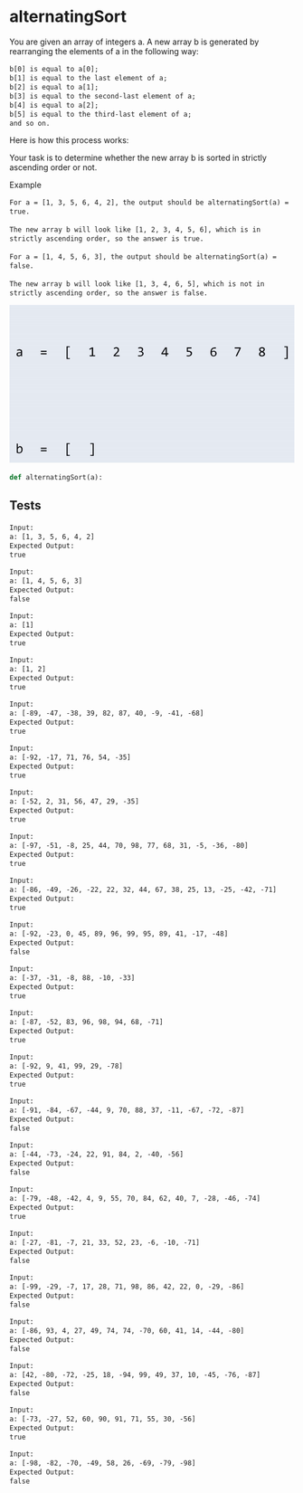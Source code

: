 # alternatingSort

You are given an array of integers a. A new array b is generated by rearranging the elements of a in the following way:
```
b[0] is equal to a[0];
b[1] is equal to the last element of a;
b[2] is equal to a[1];
b[3] is equal to the second-last element of a;
b[4] is equal to a[2];
b[5] is equal to the third-last element of a;
and so on.
```
Here is how this process works:

Your task is to determine whether the new array b is sorted in strictly ascending order or not.

Example
```
For a = [1, 3, 5, 6, 4, 2], the output should be alternatingSort(a) = true.

The new array b will look like [1, 2, 3, 4, 5, 6], which is in strictly ascending order, so the answer is true.

For a = [1, 4, 5, 6, 3], the output should be alternatingSort(a) = false.

The new array b will look like [1, 3, 4, 6, 5], which is not in strictly ascending order, so the answer is false.
```

![pic1](https://github.com/vishalicious213/one-off-resources/blob/master/img/alternatingSort.gif)

```python
def alternatingSort(a):
```

## Tests
```
Input:
a: [1, 3, 5, 6, 4, 2]
Expected Output:
true
```
```
Input:
a: [1, 4, 5, 6, 3]
Expected Output:
false
```
```
Input:
a: [1]
Expected Output:
true
```
```
Input:
a: [1, 2]
Expected Output:
true
```
```
Input:
a: [-89, -47, -38, 39, 82, 87, 40, -9, -41, -68]
Expected Output:
true
```
```
Input:
a: [-92, -17, 71, 76, 54, -35]
Expected Output:
true
```
```
Input:
a: [-52, 2, 31, 56, 47, 29, -35]
Expected Output:
true
```
```
Input:
a: [-97, -51, -8, 25, 44, 70, 98, 77, 68, 31, -5, -36, -80]
Expected Output:
true
```
```
Input:
a: [-86, -49, -26, -22, 22, 32, 44, 67, 38, 25, 13, -25, -42, -71]
Expected Output:
true
```
```
Input:
a: [-92, -23, 0, 45, 89, 96, 99, 95, 89, 41, -17, -48]
Expected Output:
false
```
```
Input:
a: [-37, -31, -8, 88, -10, -33]
Expected Output:
true
```
```
Input:
a: [-87, -52, 83, 96, 98, 94, 68, -71]
Expected Output:
true
```
```
Input:
a: [-92, 9, 41, 99, 29, -78]
Expected Output:
true
```
```
Input:
a: [-91, -84, -67, -44, 9, 70, 88, 37, -11, -67, -72, -87]
Expected Output:
false
```
```
Input:
a: [-44, -73, -24, 22, 91, 84, 2, -40, -56]
Expected Output:
false
```
```
Input:
a: [-79, -48, -42, 4, 9, 55, 70, 84, 62, 40, 7, -28, -46, -74]
Expected Output:
true
```
```
Input:
a: [-27, -81, -7, 21, 33, 52, 23, -6, -10, -71]
Expected Output:
false
```
```
Input:
a: [-99, -29, -7, 17, 28, 71, 98, 86, 42, 22, 0, -29, -86]
Expected Output:
false
```
```
Input:
a: [-86, 93, 4, 27, 49, 74, 74, -70, 60, 41, 14, -44, -80]
Expected Output:
false
```
```
Input:
a: [42, -80, -72, -25, 18, -94, 99, 49, 37, 10, -45, -76, -87]
Expected Output:
false
```
```
Input:
a: [-73, -27, 52, 60, 90, 91, 71, 55, 30, -56]
Expected Output:
true
```
```
Input:
a: [-98, -82, -70, -49, 58, 26, -69, -79, -98]
Expected Output:
false
```
